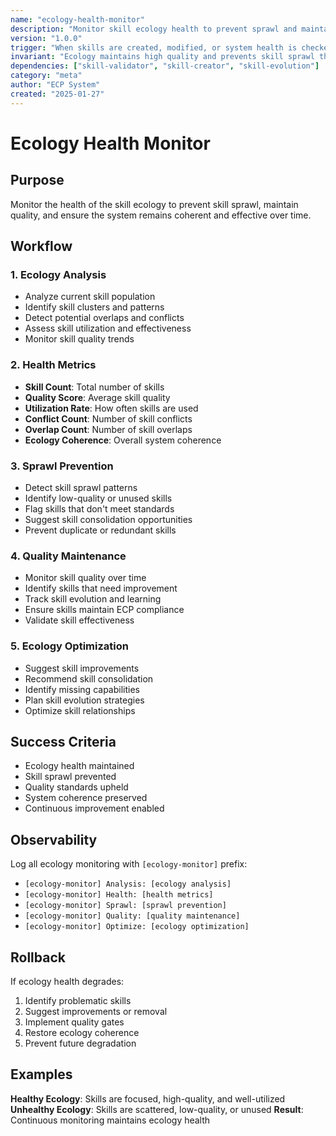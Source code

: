 ```yaml
---
name: "ecology-health-monitor"
description: "Monitor skill ecology health to prevent sprawl and maintain quality"
version: "1.0.0"
trigger: "When skills are created, modified, or system health is checked"
invariant: "Ecology maintains high quality and prevents skill sprawl through continuous monitoring"
dependencies: ["skill-validator", "skill-creator", "skill-evolution"]
category: "meta"
author: "ECP System"
created: "2025-01-27"
---
```


# Ecology Health Monitor

## Purpose

Monitor the health of the skill ecology to prevent skill sprawl, maintain quality, and ensure the system remains coherent and effective over time.

## Workflow

### 1. Ecology Analysis
- Analyze current skill population
- Identify skill clusters and patterns
- Detect potential overlaps and conflicts
- Assess skill utilization and effectiveness
- Monitor skill quality trends

### 2. Health Metrics
- **Skill Count**: Total number of skills
- **Quality Score**: Average skill quality
- **Utilization Rate**: How often skills are used
- **Conflict Count**: Number of skill conflicts
- **Overlap Count**: Number of skill overlaps
- **Ecology Coherence**: Overall system coherence

### 3. Sprawl Prevention
- Detect skill sprawl patterns
- Identify low-quality or unused skills
- Flag skills that don't meet standards
- Suggest skill consolidation opportunities
- Prevent duplicate or redundant skills

### 4. Quality Maintenance
- Monitor skill quality over time
- Identify skills that need improvement
- Track skill evolution and learning
- Ensure skills maintain ECP compliance
- Validate skill effectiveness

### 5. Ecology Optimization
- Suggest skill improvements
- Recommend skill consolidation
- Identify missing capabilities
- Plan skill evolution strategies
- Optimize skill relationships

## Success Criteria

- Ecology health maintained
- Skill sprawl prevented
- Quality standards upheld
- System coherence preserved
- Continuous improvement enabled

## Observability

Log all ecology monitoring with `[ecology-monitor]` prefix:
- `[ecology-monitor] Analysis: [ecology analysis]`
- `[ecology-monitor] Health: [health metrics]`
- `[ecology-monitor] Sprawl: [sprawl prevention]`
- `[ecology-monitor] Quality: [quality maintenance]`
- `[ecology-monitor] Optimize: [ecology optimization]`

## Rollback

If ecology health degrades:
1. Identify problematic skills
2. Suggest improvements or removal
3. Implement quality gates
4. Restore ecology coherence
5. Prevent future degradation

## Examples

**Healthy Ecology**: Skills are focused, high-quality, and well-utilized
**Unhealthy Ecology**: Skills are scattered, low-quality, or unused
**Result**: Continuous monitoring maintains ecology health
